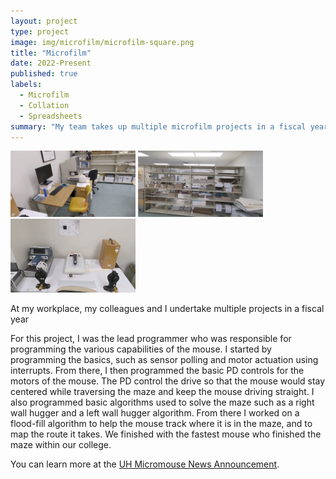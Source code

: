 ```yaml
---
layout: project
type: project
image: img/microfilm/microfilm-square.png
title: "Microfilm"
date: 2022-Present
published: true
labels:
  - Microfilm
  - Collation
  - Spreadsheets
summary: "My team takes up multiple microfilm projects in a fiscal year where we collate and ship newspapers to our vendor and perform quality control inspections on the film."
---
```


<div class="text-center p-4">
  <img width="200px" src="../img/microfilm/microfilm-reader.png" class="img-thumbnail" >
  <img width="200px" src="../img/microfilm/newspaper-shelf.png" class="img-thumbnail" >
  <img width="200px" src="../img/microfilm/reel-quality-check.png" class="img-thumbnail" >
</div>

At my workplace, my colleagues and I undertake multiple projects in a fiscal year

For this project, I was the lead programmer who was responsible for programming the various capabilities of the mouse.  I started by programming the basics, such as sensor polling and motor actuation using interrupts.  From there, I then programmed the basic PD controls for the motors of the mouse.  The PD control the drive so that the mouse would stay centered while traversing the maze and keep the mouse driving straight.  I also programmed basic algorithms used to solve the maze such as a right wall hugger and a left wall hugger algorithm.  From there I worked on a flood-fill algorithm to help the mouse track where it is in the maze, and to map the route it takes.  We finished with the fastest mouse who finished the maze within our college.

You can learn more at the [UH Micromouse News Announcement](https://manoa.hawaii.edu/news/article.php?aId=2857).
